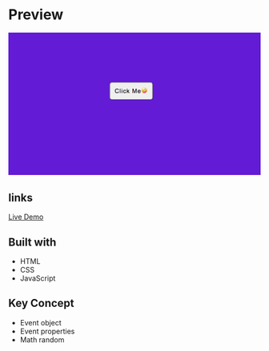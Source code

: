 # Preview

![alt](img/Screen%20Shot%202021-09-24%20at%203.18.17%20PM.png)

## links

[Live Demo](https://bgcolour.netlify.app/)

## Built with

- HTML
- CSS
- JavaScript

## Key Concept

- Event object
- Event properties
- Math random